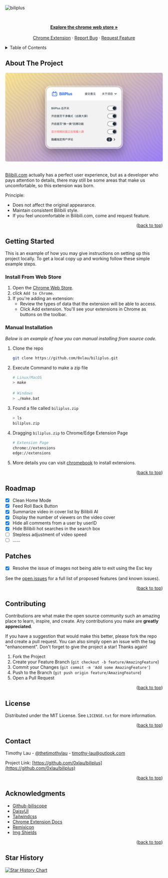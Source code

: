<a name="readme-top"></a>


<!-- PROJECT SHIELDS
[![Contributors][contributors-shield]][contributors-url]
[![Forks][forks-shield]][forks-url]
[![Stargazers][stars-shield]][stars-url]
[![Issues][issues-shield]][issues-url]
[![MIT License][license-shield]][license-url]
 -->

![biliplus](https://socialify.git.ci/0xlau/biliplus/image?description=1&descriptionEditable=A%20Chrome%2FEdge%20extension%20to%20feel%20better%20in%20bilibili.com&forks=1&issues=1&logo=https%3A%2F%2Fraw.githubusercontent.com%2F0xlau%2Fbiliplus%2Fmain%2Fimg%2Flogo_128.png&name=1&owner=1&pattern=Plus&pulls=1&stargazers=1&theme=Light)

<!-- PROJECT LOGO -->
<br />
<div align="center">
  
  <!--
  
  <a href="https://github.com/0xlau/biliplus">
    <img src="img/logo_128.png" alt="Logo" width="80" height="80">
  </a>

  <h3 align="center">BiliPlus Extension</h3>
  
  -->

  <p align="center">
    <!-- A Chrome extension to make better in bilibili.com -->
    <a href="https://chrome.google.com/webstore/detail/liddcdcjkpeaiblhebgihpmcaknpgbgk"><strong>Explore the chrome web store »</strong></a>
    <br />
    <br />
    <a href="https://chrome.google.com/webstore/detail/liddcdcjkpeaiblhebgihpmcaknpgbgk">Chrome Extension</a>
    ·
    <a href="https://github.com/0xlau/biliplus/issues">Report Bug</a>
    ·
    <a href="https://github.com/0xlau/biliplus/issues">Request Feature</a>
  </p>
</div>



<!-- TABLE OF CONTENTS -->
<details>
  <summary>Table of Contents</summary>
  <ol>
    <li>
      <a href="#about-the-project">About The Project</a>
    </li>
    <li>
      <a href="#getting-started">Getting Started</a>
      <ul>
        <li><a href="#install-from-web-store">Install From Web Store</a></li>
        <li><a href="#manual-installation">Manual Installation</a></li>
      </ul>
    </li>
    <li><a href="#roadmap">Roadmap</a></li>
    <li><a href="#patches">Patches</a></li>
    <li><a href="#contributing">Contributing</a></li>
    <li><a href="#license">License</a></li>
    <li><a href="#contact">Contact</a></li>
    <li><a href="#acknowledgments">Acknowledgments</a></li>
  </ol>
</details>



<!-- ABOUT THE PROJECT -->
## About The Project

<div align="center">
  <img src="img/screenshot.png"/>
</div>

<br/>

[Bilibili.com](https://bilibili.com) actually has a perfect user experience, but as a developer who pays attention to details, there may still be some areas that make us uncomfortable, so this extension was born.

Principle:
* Does not affect the original appearance.
* Maintain consistent Bilibili style.
* If you feel uncomfortable in Bilibili.com, come and request feature.

<p align="right">(<a href="#readme-top">back to top</a>)</p>

<!-- GETTING STARTED -->
## Getting Started

This is an example of how you may give instructions on setting up this project locally.
To get a local copy up and working follow these simple example steps.

### Install From Web Store

1. Open the [Chrome Web Store](https://chrome.google.com/webstore/detail/liddcdcjkpeaiblhebgihpmcaknpgbgk).
2. click `Add to Chrome`.
3. If you're adding an extension:
    * Review the types of data that the extension will be able to access.
    * Click Add extension.
You'll see your extensions in Chrome as buttons on the toolbar.

### Manual Installation

_Below is an example of how you can manual installing from source code._

1. Clone the repo
   ```sh
   git clone https://github.com/0xlau/biliplus.git
   ```
2. Execute Command to make a zip file
   ```sh
   # Linux/MacOS
   > make

   # Windows
   > ./make.bat
   ```
3. Found a file called `biliplus.zip`
   ```sh
   > ls
   biliplus.zip
   ```
4. Dragging `biliplus.zip` to Chrome/Edge Extension Page
    ```sh
    # Extension Page
    chrome://extensions
    edge://extensions
    ```
5. More details you can visit [chromebook](https://support.google.com/chromebook/topic/3415446) to install extensions.

<p align="right">(<a href="#readme-top">back to top</a>)</p>

<!-- ROADMAP -->
## Roadmap

- [x] Clean Home Mode
- [x] Feed Roll Back Button
- [x] Summarize video in cover list by Bilibili AI
- [x] Display the number of viewers on the video cover
- [x] Hide all comments from a user by userID
- [x] Hide Bilibili hot searches in the search box
- [ ] Stepless adjustment of video speed
- [ ] ......

## Patches

- [x] Resolve the issue of images not being able to exit using the Esc key

See the [open issues](https://github.com/0xlau/biliplus/issues) for a full list of proposed features (and known issues).

<p align="right">(<a href="#readme-top">back to top</a>)</p>



<!-- CONTRIBUTING -->
## Contributing

Contributions are what make the open source community such an amazing place to learn, inspire, and create. Any contributions you make are **greatly appreciated**.

If you have a suggestion that would make this better, please fork the repo and create a pull request. You can also simply open an issue with the tag "enhancement".
Don't forget to give the project a star! Thanks again!

1. Fork the Project
2. Create your Feature Branch (`git checkout -b feature/AmazingFeature`)
3. Commit your Changes (`git commit -m 'Add some AmazingFeature'`)
4. Push to the Branch (`git push origin feature/AmazingFeature`)
5. Open a Pull Request

<p align="right">(<a href="#readme-top">back to top</a>)</p>



<!-- LICENSE -->
## License

Distributed under the MIT License. See `LICENSE.txt` for more information.

<p align="right">(<a href="#readme-top">back to top</a>)</p>



<!-- CONTACT -->
## Contact

Timothy Lau - [@thetimothylau](https://twitter.com/thetimothylau) - timothy-lau@outlook.com

Project Link: [https://github.com/0xlau/biliplus](https://github.com/0xlau/biliplus)

<p align="right">(<a href="#readme-top">back to top</a>)</p>



<!-- ACKNOWLEDGMENTS -->
## Acknowledgments

* [Github-biliscope](https://github.com/gaogaotiantian/biliscope)
* [DaisyUI](https://daisyui.com/)
* [Tailwindcss](https://tailwindcss.com/)
* [Chrome Extension Docs](https://developer.chrome.com/docs/extensions)
* [Remixicon](https://remixicon.com/)
* [Img Shields](https://shields.io)

<p align="right">(<a href="#readme-top">back to top</a>)</p>



<!-- MARKDOWN LINKS & IMAGES -->
<!-- https://www.markdownguide.org/basic-syntax/#reference-style-links -->
[contributors-shield]: https://img.shields.io/github/contributors/0xlau/biliplus.svg?style=for-the-badge
[contributors-url]: https://github.com/0xlau/biliplus/graphs/contributors
[forks-shield]: https://img.shields.io/github/forks/0xlau/biliplus.svg?style=for-the-badge
[forks-url]: https://github.com/0xlau/biliplus/network/members
[stars-shield]: https://img.shields.io/github/stars/0xlau/biliplus.svg?style=for-the-badge
[stars-url]: https://github.com/0xlau/biliplus/stargazers
[issues-shield]: https://img.shields.io/github/issues/0xlau/biliplus.svg?style=for-the-badge
[issues-url]: https://github.com/0xlau/biliplus/issues
[license-shield]: https://img.shields.io/github/license/0xlau/biliplus.svg?style=for-the-badge
[license-url]: https://github.com/0xlau/biliplus/blob/master/LICENSE.txt
[chrome-shield]: https://img.shields.io/badge/-Plugin_Download-black.svg?style=for-the-badge&colorB=555
[chrome-url]: https://chrome.com/

## Star History

[![Star History Chart](https://api.star-history.com/svg?repos=0xlau/biliplus&type=Date)](https://star-history.com/#0xlau/biliplus&Date)